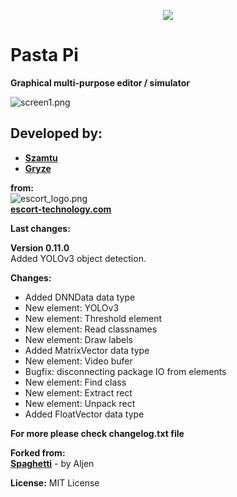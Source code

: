 <p align="center">
  <img src="docs/pastapi_logo.png"/>
</p>

# Pasta Pi  
**Graphical multi-purpose editor / simulator**

![screen1.png](docs/screen1.png)

## Developed by:  
*  **[Szamtu](https://github.com/Szamtu)**
*  **[Gryze](https://github.com/Gryze)**

**from:**  
![escort_logo.png](docs/escort_logo.png)  
**[escort-technology.com](https://escort-technology.com/)**


**Last changes:**  

**Version 0.11.0**  
Added YOLOv3 object detection.  
  
**Changes:**
*  Added DNNData data type
*  New element: YOLOv3
*  New element: Threshold element
*  New element: Read classnames
*  New element: Draw labels
*  Added MatrixVector data type
*  New element: Video bufer
*  Bugfix: disconnecting package IO from elements
*  New element: Find class
*  New element: Extract rect
*  New element: Unpack rect
*  Added FloatVector data type
  
**For more please check changelog.txt file**  
  
**Forked from:**  
**[Spaghetti](https://github.com/aljen/spaghetti)** - by Aljen

**License:**
MIT License
